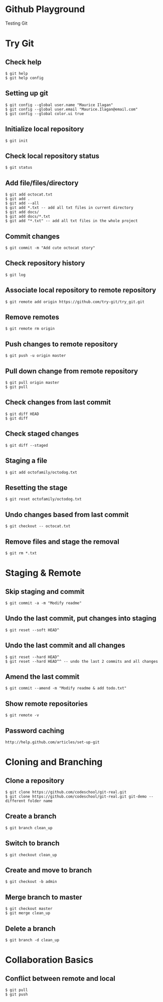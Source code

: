 # Github Playground
Testing Git

# Try Git
## Check help
```
$ git help
$ git help config
```
## Setting up git
```
$ git config --global user.name "Maurice Ilagan"
$ git config --global user.email "Maurice.Ilagan@email.com"
$ git config --global color.ui true
```
## Initialize local repository
```
$ git init
```
## Check local repository status
```
$ git status
```
## Add file/files/directory
```
$ git add octocat.txt
$ git add .
$ git add --all
$ git add *.txt -- add all txt files in current directory
$ git add docs/
$ git add docs/*.txt
$ git add "*.txt" -- add all txt files in the whole project
```
## Commit changes
```
$ git commit -m "Add cute octocat story"
```
## Check repository history
```
$ git log
```
## Associate local repository to remote repository
```
$ git remote add origin https://github.com/try-git/try_git.git
```
## Remove remotes
```
$ git remote rm origin
```
## Push changes to remote repository
```
$ git push -u origin master
```
## Pull down change from remote repository
```
$ git pull origin master
$ git pull
```
## Check changes from last commit
```
$ git diff HEAD
$ git diff
```
## Check staged changes
```
$ git diff --staged
```
## Staging a file
```
$ git add octofamily/octodog.txt
```
## Resetting the stage
```
$ git reset octofamily/octodog.txt
```
## Undo changes based from last commit
```
$ git checkout -- octocat.txt
```
## Remove files and stage the removal
```
$ git rm *.txt
```

# Staging & Remote
## Skip staging and commit
```
$ git commit -a -m "Modify readme"
```
## Undo the last commit, put changes into staging
```
$ git reset --soft HEAD^
```
## Undo the last commit and all changes
```
$ git reset --hard HEAD^
$ git reset --hard HEAD^^ -- undo the last 2 commits and all changes
```
## Amend the last commit
```
$ git commit --amend -m "Modify readme & add todo.txt"
```
## Show remote repositories
```
$ git remote -v
```
## Password caching
```
http://help.github.com/articles/set-up-git
```
# Cloning and Branching
## Clone a repository
```
$ git clone https://github.com/codeschool/git-real.git
$ git clone https://github.com/codeschool/git-real.git git-demo -- different folder name
```
## Create a branch
```
$ git branch clean_up
```
## Switch to branch
```
$ git checkout clean_up
```
## Create and move to branch
```
$ git checkout -b admin
```
## Merge branch to master
```
$ git checkout master
$ git merge clean_up
```
## Delete a branch
```
$ git branch -d clean_up
```
# Collaboration Basics
## Conflict between remote and local
```
$ git pull
$ git push
```